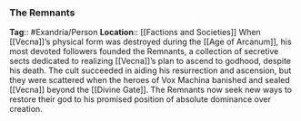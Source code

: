### The Remnants
**Tag**:: #Exandria/Person
**Location**:: [[Factions and Societies]]
When [[Vecna]]’s physical form was destroyed during the [[Age of Arcanum]], his most devoted followers founded the Remnants, a collection of secretive sects dedicated to realizing [[Vecna]]’s plan to ascend to godhood, despite his death. The cult succeeded in aiding his resurrection and ascension, but they were scattered when the heroes of Vox Machina banished and sealed [[Vecna]] beyond the [[Divine Gate]]. The Remnants now seek new ways to restore their god to his promised position of absolute dominance over creation.
